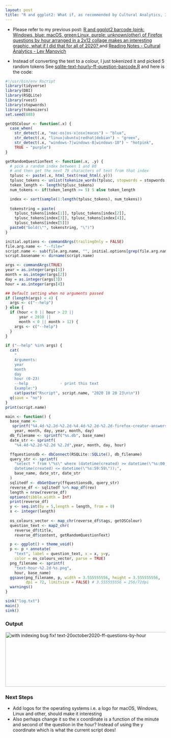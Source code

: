 ```yaml
---
layout: post
title: "R and ggplot2: What if, as recommended by Cultural Analytics, I used the actual text to make the graphic instead of converting the text to numbers i.e. colours  "
---
```

* Please refer to my previous post:  [R  and ggplot2 barcode (pink: Windows, blue: macOS, green:Linux, purple:  unknown/other) of Firefox questions by hour arranged in a 2x12 collage  makes an interesting graphic, what if I did that for all of 2020? ](http://rolandtanglao.com/2020/10/27/p1-barcode-ggplot2-by-hour-concatenated-2by12/) and [Reading Notes - Cultural Analytics - Lev Manovich](http://rolandtanglao.com/2020/10/26/p1-cultural-analytics-lev-manovich-reading-notes/)        

* Instead of converting the text to a colour, I just tokenized it and picked 5 random tokens See [sqlite-text-hourly-ff-question-barcode.R](https://github.com/rtanglao/rt-r-ggplot2-ruby-experiments/blob/main/sqlite-text-hourly-ff-question-barcode.R)  and here is the code:

```r
#!/usr/bin/env Rscript
library(tidyverse)
library(DBI)
library(RSQLite)
library(rvest)
library(stopwords)
library(tokenizers)
set.seed(888)

getOSColour <- function(.x) { 
  case_when(
    str_detect(.x, "mac-os|os-x|osx|macos") ~ "blue",
    str_detect(.x, "linux|ubuntu|redhat|debian") ~ "green",
    str_detect(.x, "windows-7|windows-8|windows-10") ~ "hotpink",
    TRUE ~ "purple")
}

getRandomQuestionText <- function(.x, .y) {
  # pick a random index between 1 and 80
  # and then get the next 79 characters of text from that index
  tplusc <- paste(.x, html_text(read_html(.y)))
  tplusc_tokens <- unlist(tokenize_words(tplusc, stopwords = stopwords::stopwords("en")))
  token_length <- length(tplusc_tokens)
  num_tokens <- if(token_length >= 5) 5 else token_length

  index <- sort(sample(1:length(tplusc_tokens), num_tokens))
  
  tokenstring = paste(
    tplusc_tokens[index[1]], tplusc_tokens[index[2]], 
    tplusc_tokens[index[3]], tplusc_tokens[index[4]], 
    tplusc_tokens[index[5]])
  paste0("bold(\"", tokenstring, "\")")
}

initial.options <- commandArgs(trailingOnly = FALSE)
file.arg.name <- "--file="
script.name <- sub(file.arg.name, "", initial.options[grep(file.arg.name, initial.options)])
script.basename <- dirname(script.name)

args <- commandArgs(TRUE)
year = as.integer(args[1])
month = as.integer(args[2])
day = as.integer(args[3])
hour = as.integer(args[4])

## Default setting when no arguments passed
if (length(args) < 4) {
  args <- c("--help")
} else {
  if (hour < 0 || hour > 23 || 
      year < 2010 || 
      month < 0 || month > 12) {
    args <- c("--help")
  }
}
                  
if ("--help" %in% args) {
  cat(
    "
    Arguments:
    year
    month
    day
    hour (0-23)
    --help              - print this text
    Example:")
    cat(paste("Rscript", script.name, "2020 10 20 23\n\n"))
  q(save = "no")
}
print(script.name)

main <- function() {
  base_name <- 
   sprintf("%4.4d-%2.2d-%2.2d-%4.4d-%2.2d-%2.2d-firefox-creator-answers-desktop-all-locales",
    year, month, day, year, month, day)
  db_filename <- sprintf("%s.db", base_name)
  date_str <- sprintf(
    "%4.4d-%2.2d-%2.2d %2.2d",year, month, day, hour)

  ffquestionsdb <- dbConnect(RSQLite::SQLite(), db_filename)  
  query_str <- sprintf(
    "select * from \"%s\" where (datetime(created) >= datetime(\"%s:00:00\") AND
    datetime(created) <= datetime(\"%s:59:59\"));",
    base_name, date_str, date_str
  )
  sqlitedf <- dbGetQuery(ffquestionsdb, query_str)
  reverse_df <- sqlitedf %>% map_df(rev)
  length = nrow(reverse_df)
  options(tibble.width = Inf)
  print(reverse_df)
  y <- seq.int(by = 5,length = length, from = 0)
  x <- integer(length)
  
  os_colours_vector <- map_chr(reverse_df$tags, getOSColour)
  question_text <- map2_chr(
    reverse_df$title,
    reverse_df$content, getRandomQuestionText)

  p <- ggplot() + theme_void()
  p <- p + annotate(
    "text", label = question_text, x = x, y=y, 
    color = os_colours_vector, parse = TRUE)
  png_filename <- sprintf(
    "text-hour-%2.2d-%s.png",
    hour, base_name)
  ggsave(png_filename, p, width = 3.555555556, height = 3.555555556, 
         dpi = 72, limitsize = FALSE) # 3.555555556 = 256/72dpi
  warnings()
}

sink("log.txt")
main()
sink()
```

### Output 

<a data-flickr-embed="true" href="https://www.flickr.com/photos/roland/50568907451/in/photolist-2k3ASoF-2k3AyPn-2jZYPEU-2jZYxYK-2jZYxYu-2jZXNVe-2jZU6Er-2jZYxYe-2jZU6Eg-2jZYxXx-2jZYxXh-2jZXNU7-2jZU6DV-2jZXNTA-2jZXNTR-2jZYxVU-2jZU6D9-2jZU6Dj-2jZYxVJ-2jZU6Cc-2jZXNSo-2jZYxUr-2jZYxUg-2jZXNRM-2jZXNQp-2jZXNQ9-2jYaS4r-2jXRqcc-2juDA3H-2jhdvnH-2jhhAVH-2j7GJWV-2j7CH3o-2j7Fx5L-2j7BxYo-2ivrkMc-2ivoMB1-2iuuRHR-2itPBJA-2ifGD5o-2hFv3Gf-2jm8iaS-2jhftLc-2j9Qhia-2iAhjzA-2hRHaPU-2hR6M1b-2hEaCtg-2hxMftz-2hxQYub" title="with indexing bug fix! text-20october2020-ff-questions-by-hour"><img src="https://live.staticflickr.com/65535/50568907451_581f8513a5_b.jpg" width="1024" height="171" alt="with indexing bug fix! text-20october2020-ff-questions-by-hour"></a><script async src="//embedr.flickr.com/assets/client-code.js" charset="utf-8"></script>

### Next Steps

* Add logos for the operating systems i.e. a logo for macOS, Windows, Linux and other, should make it interesting
* Also perhaps change it so the x coordinate is a function of  the minute and second of the question in the hour? Instead of using the y coordinate which is what the current script does!